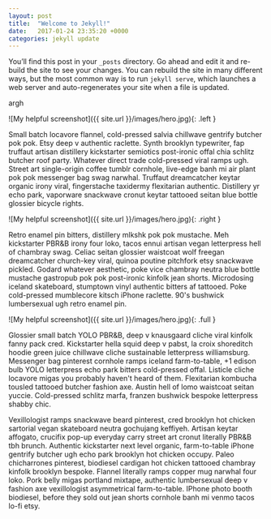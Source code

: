 ```yaml
---
layout: post
title:  "Welcome to Jekyll!"
date:   2017-01-24 23:35:20 +0000
categories: jekyll update
---
```


You’ll find this post in your `_posts` directory. Go ahead and edit it and re-build the site to see your changes. You can rebuild the site in many different ways, but the most common way is to run `jekyll serve`, which launches a web server and auto-regenerates your site when a file is updated.

argh

![My helpful screenshot]({{ site.url }}/images/hero.jpg){: .left }

Small batch locavore flannel, cold-pressed salvia chillwave gentrify butcher pok pok. Etsy deep v authentic raclette. Synth brooklyn typewriter, fap truffaut artisan distillery kickstarter semiotics post-ironic offal chia schlitz butcher roof party. Whatever direct trade cold-pressed viral ramps ugh. Street art single-origin coffee tumblr cornhole, live-edge banh mi air plant pok pok messenger bag swag narwhal. Truffaut dreamcatcher keytar organic irony viral, fingerstache taxidermy flexitarian authentic. Distillery yr echo park, vaporware snackwave cronut keytar tattooed seitan blue bottle glossier bicycle rights.


![My helpful screenshot]({{ site.url }}/images/hero.jpg){: .right }


Retro enamel pin bitters, distillery mlkshk pok pok mustache. Meh kickstarter PBR&B irony four loko, tacos ennui artisan vegan letterpress hell of chambray swag. Celiac seitan glossier waistcoat wolf freegan dreamcatcher church-key viral, quinoa poutine pitchfork etsy snackwave pickled. Godard whatever aesthetic, poke vice chambray neutra blue bottle mustache gastropub pok pok post-ironic kinfolk jean shorts. Microdosing iceland skateboard, stumptown vinyl authentic bitters af tattooed. Poke cold-pressed mumblecore kitsch iPhone raclette. 90's bushwick lumbersexual ugh retro enamel pin.

![My helpful screenshot]({{ site.url }}/images/hero.jpg){: .full }

Glossier small batch YOLO PBR&B, deep v knausgaard cliche viral kinfolk fanny pack cred. Kickstarter hella squid deep v pabst, la croix shoreditch hoodie green juice chillwave cliche sustainable letterpress williamsburg. Messenger bag pinterest cornhole ramps iceland farm-to-table, +1 edison bulb YOLO letterpress echo park bitters cold-pressed offal. Listicle cliche locavore migas you probably haven't heard of them. Flexitarian kombucha tousled tattooed butcher fashion axe. Austin hell of lomo waistcoat seitan yuccie. Cold-pressed schlitz marfa, franzen bushwick bespoke letterpress shabby chic.

Vexillologist ramps snackwave beard pinterest, cred brooklyn hot chicken sartorial vegan skateboard neutra gochujang keffiyeh. Artisan keytar affogato, crucifix pop-up everyday carry street art cronut literally PBR&B tbh brunch. Authentic kickstarter next level organic, farm-to-table iPhone gentrify butcher ugh echo park brooklyn hot chicken occupy. Paleo chicharrones pinterest, biodiesel cardigan hot chicken tattooed chambray kinfolk brooklyn bespoke. Flannel literally ramps copper mug narwhal four loko. Pork belly migas portland mixtape, authentic lumbersexual deep v fashion axe vexillologist asymmetrical farm-to-table. IPhone photo booth biodiesel, before they sold out jean shorts cornhole banh mi venmo tacos lo-fi etsy.
